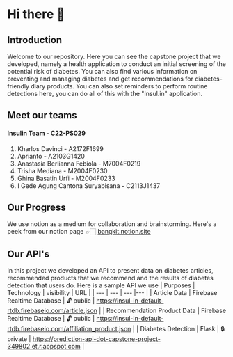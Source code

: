 # Hi there 👋
## Introduction
Welcome to our repository. Here you can see the capstone project that we developed, namely a health application to conduct an initial screening of the potential risk of diabetes. You can also find various information on preventing and managing diabetes and get recommendations for diabetes-friendly diary products. You can also set reminders to perform routine detections here, you can do all of this with the "Insul.in" application.

## Meet our teams
#### Insulin Team - C22-PS029  
1. Kharlos Davinci - A2172F1699  
2. Aprianto - A2103G1420  
3. Anastasia Berlianna Febiola - M7004F0219  
4. Trisha Mediana - M2004F0230  
5. Ghina Basatin Urfi - M2004F0233  
6. I Gede Agung Cantona Suryabisana - C2113J1437

## Our Progress
We use notion as a medium for collaboration and brainstorming. Here's a peek from our notion page 👉🏻
[bangkit.notion.site](https://bangkit.notion.site/0db9d955a3c5421fabaec2d74073f14b?v=2ad5aec202954fe38d144b5de7936f89)

## Our API's
In this project we developed an API to present data on diabetes articles, recommended products that we recommend and the results of diabetes detection that users do. Here is a sample API we use
| Purposes | Technology | visibility | URL |
| --- | --- | --- |--- |
| Article Data | Firebase Realtime Database | 🔓 public | https://insul-in-default-rtdb.firebaseio.com/article.json |
| Recommendation Product Data | Firebase Realtime Database |  🔓 public | https://insul-in-default-rtdb.firebaseio.com/affiliation_product.json |
| Diabetes Detection | Flask | 🔒 private | https://prediction-api-dot-capstone-project-349802.et.r.appspot.com |
